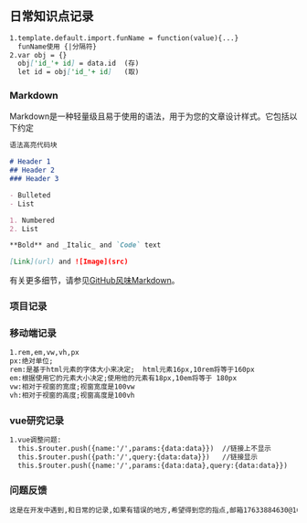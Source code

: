 ## 日常知识点记录
```markdown
1.template.default.import.funName = function(value){...}  
  funName使用 {|分隔符}
2.var obj = {}
  obj['id_'+ id] = data.id	(存)
  let id = obj['id_'+ id]   (取)
```
### Markdown

Markdown是一种轻量级且易于使用的语法，用于为您的文章设计样式。它包括以下约定

```markdown
语法高亮代码块

# Header 1
## Header 2
### Header 3

- Bulleted
- List

1. Numbered
2. List

**Bold** and _Italic_ and `Code` text

[Link](url) and ![Image](src)
```

有关更多细节，请参见[GitHub风味Markdown](https://guides.github.com/features/mastering-markdown/)。

### 项目记录

### 移动端记录
```markdown
1.rem,em,vw,vh,px
px:绝对单位;
rem:是基于html元素的字体大小来决定;	html元素16px,10rem将等于160px
em:根据使用它的元素大小决定;使用他的元素有18px,10em将等于 180px
vw:相对于视窗的宽度;视窗宽度是100vw
vh:相对于视窗的高度;视窗高度是100vh
```
### vue研究记录
```markdown
1.vue调整问题:
  this.$router.push({name:'/',params:{data:data}})  //链接上不显示
  this.$router.push({path:'/',query:{data:data}})   //链接显示
  this.$router.push({name:'/',params:{data:data},query:{data:data}})   //链接显示query.data
```
### 问题反馈
```markdown
这是在开发中遇到,和日常的记录,如果有错误的地方,希望得到您的指点,邮箱17633884630@163.com
```
